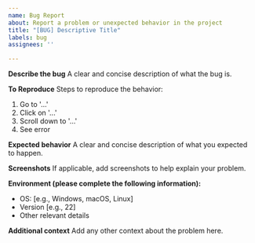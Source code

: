 ```yaml
---
name: Bug Report
about: Report a problem or unexpected behavior in the project
title: "[BUG] Descriptive Title"
labels: bug
assignees: ''

---
```


**Describe the bug**
A clear and concise description of what the bug is.

**To Reproduce**
Steps to reproduce the behavior:

1. Go to '...'
2. Click on '...'
3. Scroll down to '...'
4. See error

**Expected behavior**
A clear and concise description of what you expected to happen.

**Screenshots**
If applicable, add screenshots to help explain your problem.

**Environment (please complete the following information):**

- OS: [e.g., Windows, macOS, Linux]
- Version [e.g., 22]
- Other relevant details

**Additional context**
Add any other context about the problem here.
